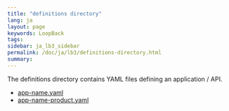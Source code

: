 ```yaml
---
title: "definitions directory"
lang: ja
layout: page
keywords: LoopBack
tags:
sidebar: ja_lb3_sidebar
permalink: /doc/ja/lb3/definitions-directory.html
summary:
---
```


The definitions directory contains YAML files defining an application / API.

* [app-name.yaml](app-name.yaml.html)
* [app-name-product.yaml](app-name-product.yaml.html)